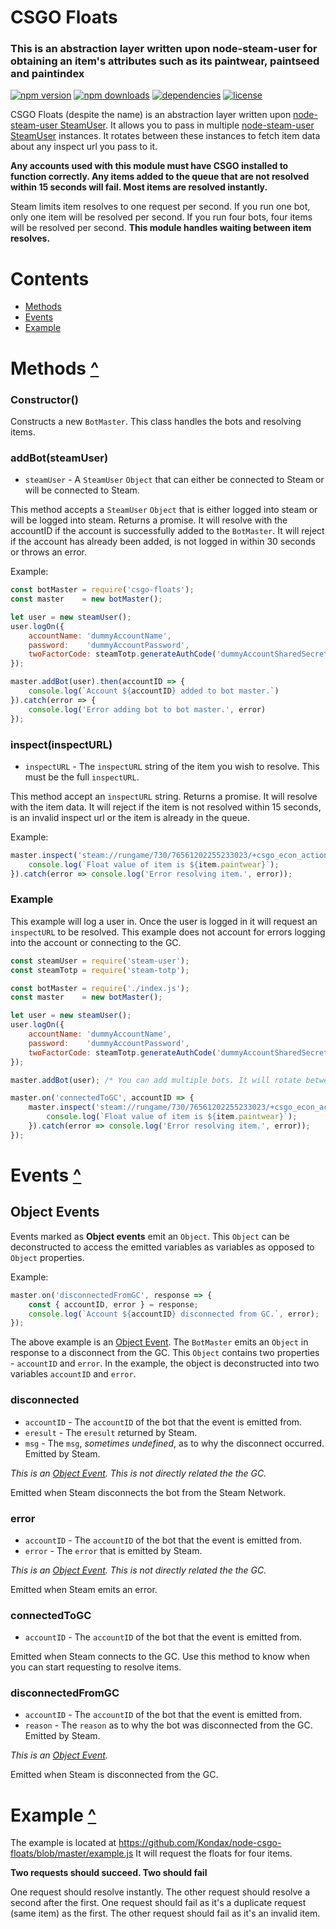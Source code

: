 # CSGO Floats
### This is an abstraction layer written upon node-steam-user for obtaining an item's attributes such as its paintwear, paintseed and paintindex
[![npm version](https://img.shields.io/npm/v/csgo-floats.svg)](https://npmjs.com/package/csgo-floats)
[![npm downloads](https://img.shields.io/npm/dm/csgo-floats.svg)](https://npmjs.com/package/csgo-floats)
[![dependencies](https://img.shields.io/david/Kondax/node-csgo-floats.svg)](https://david-dm.org/DoctorMcKay/node-csgo-floats)
[![license](https://img.shields.io/npm/l/csgo-floats.svg)](https://github.com/Kondax/node-csgo-floats/blob/master/LICENSE)

CSGO Floats (despite the name) is an abstraction layer written upon [node-steam-user SteamUser](https://github.com/DoctorMcKay/node-steam-user). It allows you to pass in multiple [node-steam-user SteamUser](https://github.com/DoctorMcKay/node-steam-user) instances. It rotates between these instances to fetch item data about any inspect url you pass to it.

**Any accounts used with this module must have CSGO installed to function correctly. Any items added to the queue that are not resolved within 15 seconds will fail. Most items are resolved instantly.**

Steam limits item resolves to one request per second. If you run one bot, only one item will be resolved per second. If you run four bots, four items will be resolved per second.
**This module handles waiting between item resolves.**

# Contents
- [Methods](#methods-)
- [Events](#events-)
- [Example](#example-)

# Methods [^](#contents)

### Constructor()

Constructs a new `BotMaster`. This class handles the bots and resolving items.

### addBot(steamUser)
- `steamUser` - A `SteamUser` `Object` that can either be connected to Steam or will be connected to Steam.

This method accepts a `SteamUser` `Object` that is either logged into steam or will be logged into steam.
Returns a promise. It will resolve with the accountID if the account is successfully added to the `BotMaster`. It will reject if the account has already been added, is not logged in within 30 seconds or throws an error.

Example:
```js
const botMaster = require('csgo-floats');
const master    = new botMaster();

let user = new steamUser();
user.logOn({
    accountName: 'dummyAccountName',
    password:    'dummyAccountPassword',
    twoFactorCode: steamTotp.generateAuthCode('dummyAccountSharedSecret')
});

master.addBot(user).then(accountID => {
    console.log(`Account ${accountID} added to bot master.`)
}).catch(error => {
    console.log('Error adding bot to bot master.', error)
});
```

### inspect(inspectURL)
- `inspectURL` - The `inspectURL` string of the item you wish to resolve. This must be the full `inspectURL`.

This method accept an `inspectURL` string.
Returns a promise. It will resolve with the item data. It will reject if the item is not resolved within 15 seconds, is an invalid inspect url or the item is already in the queue.

Example:
```js
master.inspect('steam://rungame/730/76561202255233023/+csgo_econ_action_preview%20S76561198264168745A7854562798D16196779082076798575').then(item => {
    console.log(`Float value of item is ${item.paintwear}`);
}).catch(error => console.log('Error resolving item.', error));
```

### Example

This example will log a user in. Once the user is logged in it will request an `inspectURL` to be resolved.
This example does not account for errors logging into the account or connecting to the GC.

```js
const steamUser = require('steam-user');
const steamTotp = require('steam-totp');

const botMaster = require('./index.js');
const master    = new botMaster();

let user = new steamUser();
user.logOn({
    accountName: 'dummyAccountName',
    password:    'dummyAccountPassword',
    twoFactorCode: steamTotp.generateAuthCode('dummyAccountSharedSecret')
});

master.addBot(user); /* You can add multiple bots. It will rotate between them */

master.on('connectedToGC', accountID => {
    master.inspect('steam://rungame/730/76561202255233023/+csgo_econ_action_preview%20S76561198264168745A7854562798D16196779082076798575').then(item => {
        console.log(`Float value of item is ${item.paintwear}`);
    }).catch(error => console.log('Error resolving item.', error));
});
```

# Events [^](#contents)

## Object Events

Events marked as **Object events** emit an `Object`. This `Object` can be deconstructed to access the emitted variables as variables as opposed to `Object` properties.

Example:

```js
master.on('disconnectedFromGC', response => {
    const { accountID, error } = response;
    console.log(`Account ${accountID} disconnected from GC.`, error);
});
```

The above example is an [Object Event](#object-events). The `BotMaster` emits an `Object` in response to a disconnect from the GC. This `Object` contains two properties - `accountID` and `error`. In the example, the object is deconstructed into two variables `accountID` and `error`.

### disconnected
- `accountID` - The `accountID` of the bot that the event is emitted from.
- `eresult` - The `eresult` returned by Steam.
- `msg` - The `msg`, _sometimes undefined_, as to why the disconnect occurred. Emitted by Steam.

*This is an [Object Event](#object-events).*
_This is not directly related the the GC._

Emitted when Steam disconnects the bot from the Steam Network.

### error
- `accountID` - The `accountID` of the bot that the event is emitted from.
- `error` - The `error` that is emitted by Steam.

*This is an [Object Event](#object-events).*
_This is not directly related the the GC._

Emitted when Steam emits an error.

### connectedToGC
- `accountID` - The `accountID` of the bot that the event is emitted from.

Emitted when Steam connects to the GC. Use this method to know when you can start requesting to resolve items.

### disconnectedFromGC
- `accountID` - The `accountID` of the bot that the event is emitted from.
- `reason` - The `reason` as to why the bot was disconnected from the GC. Emitted by Steam.

*This is an [Object Event](#object-events).*

Emitted when Steam is disconnected from the GC.

# Example [^](#contents)

The example is located at https://github.com/Kondax/node-csgo-floats/blob/master/example.js
It will request the floats for four items.

**Two requests should succeed. Two should fail**

One request should resolve instantly. The other request should resolve a second after the first.
One request should fail as it's a duplicate request (same item) as the first. The other request should fail as it's an invalid item.
